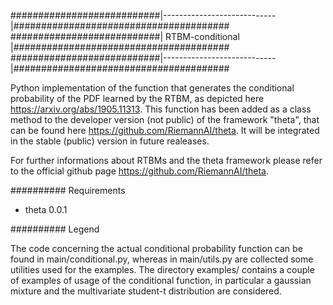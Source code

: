 ###########################|----------------------------|#######################################
###########################| RTBM-conditional |#######################################
###########################|----------------------------|#######################################



Python implementation of the function that generates the conditional probability
of the PDF learned by the RTBM, as depicted here https://arxiv.org/abs/1905.11313.
This function has been added as a class method to the developer version (not public)
of the framework "theta", that can be found here https://github.com/RiemannAI/theta.
It will be integrated in the stable (public) version in future realeases.

For further informations about RTBMs and the theta framework please refer to the
official github page https://github.com/RiemannAI/theta.




########## Requirements

- theta 0.0.1





########## Legend


The code concerning the actual conditional probability function can be found in
main/conditional.py, whereas in main/utils.py are collected some utilities used
for the examples.
The directory examples/ contains a couple of examples of usage of the conditional
function, in particular a gaussian mixture and the multivariate student-t distribution
are considered.